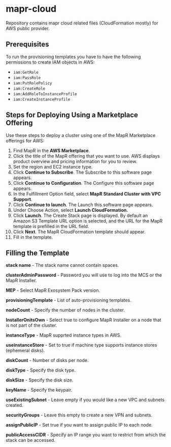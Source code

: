 # mapr-cloud
Repository contains mapr cloud related files (CloudFormation mostly) for AWS public provider.

 
## Prerequisites
To run the provisioning templates you have to have the following permissions to create IAM objects in AWS:
-   `iam:GetRole`
-   `iam:PassRole`
-   `iam:PutRolePolicy`
-   `iam:CreateRole`
-   `iam:AddRoleToInstanceProfile`
-   `iam:CreateInstanceProfile`
  
## Steps for Deploying Using a Marketplace Offering
Use these steps to deploy a cluster using one of the MapR Marketplace offerings for AWS:

1.  Find MapR in the **AWS Marketplace**.
2.  Click the title of the MapR offering that you want to use. AWS displays product overview and pricing information for you to review.
3.  Set the region and EC2 instance type.
4.  Click **Continue to Subscribe**. The Subscribe to this software page appears.
5.  Click **Continue to Configuration**. The Configure this software page appears.
6.  In the Fulfillment Option field, select **MapR Standard Cluster with VPC Support**.
7.  Click **Continue to launch**. The Launch this software page appears.
8.  Under Choose Action, select **Launch CloudFormation.**
9.  Click **Launch**. The Create Stack page is displayed. By default an Amazon S3 Template URL option is selected, and the URL for the MapR template is prefilled in the URL field.
10.  Click **Next**. The MapR CloudFormation template should appear.
11.  Fill in the template.

## Filling the Template
**stack name** - The stack name cannot contain spaces.

**clusterAdminPassword** - Password you will use to log into the MCS or the MapR Installer.

**MEP** - Select MapR Exosystem Pack version.

**provisioningTemplate** - List of auto-provisioning templates.

**nodeCount** - Specify the number of nodes in the cluster.

**InstallerOnitsOwn** - Select true to configure MapR Installer on a node that is not part of the cluster.

**instanceType** - MapR supprted instance types in AWS.

**useinstanceStore** - Set to true if machine type supports instance stores (ephemeral disks).

**diskCount** - Number of disks per node.

**diskType** - Specify the disk type.

**diskSize** - Specify the disk size.

**keyName** - Specify the keypair.

**useExistingSubnet** - Leave empty if you would like a new VPC and subnets created.

**securityGroups** - Leave this empty to create a new VPN and subnets.

**assignPublicIP** - Set true if you want to assign public IP to each node.

**publicAccessCIDR** - Specify an IP range you want to restrict from which the stack can be accessed. 
